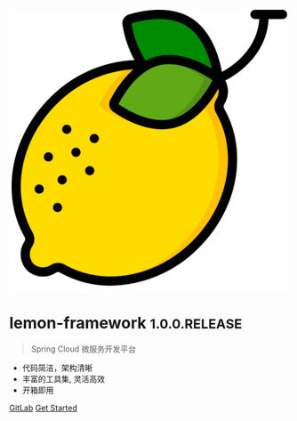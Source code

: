 <!-- _coverpage.md -->

![logo](_media/icon.png ':size=10px')


# lemon-framework <small>1.0.0.RELEASE</small>

> Spring Cloud 微服务开发平台

- 代码简洁，架构清晰
- 丰富的工具集, 灵活高效
- 开箱即用


[GitLab](hhttps://codeup.aliyun.com/66b98e63c3f44f74f4310473/framework/lemon-framework/)
[Get Started](/README.md)